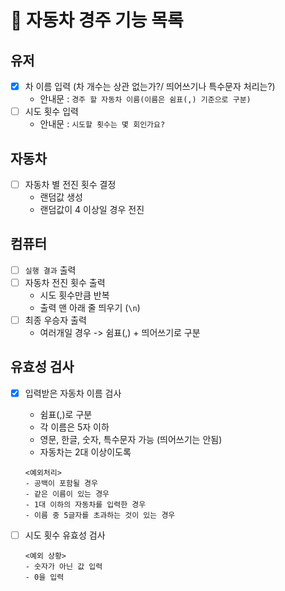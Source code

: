 # :car: 자동차 경주 기능 목록

## 유저

- [x] 차 이름 입력 (차 개수는 상관 없는가?/ 띄어쓰기나 특수문자 처리는?)
  - 안내문 : `경주 할 자동차 이름(이름은 쉼표(,) 기준으로 구분)`
- [ ] 시도 횟수 입력
  - 안내문 : `시도할 횟수는 몇 회인가요?`

## 자동차

- [ ] 자동차 별 전진 횟수 결정
  - 랜덤값 생성
  - 랜덤값이 4 이상일 경우 전진

## 컴퓨터

- [ ] `실행 결과` 출력
- [ ] 자동차 전진 횟수 출력
  - 시도 횟수만큼 반복
  - 출력 맨 아래 줄 띄우기 (`\n`)
- [ ] 최종 우승자 출력
  - 여러개일 경우 -> 쉼표(,) + 띄어쓰기로 구분

## 유효성 검사

- [x] 입력받은 자동차 이름 검사
  - 쉼표(,)로 구분
  - 각 이름은 5자 이하
  - 영문, 한글, 숫자, 특수문자 가능 (띄어쓰기는 안됨)
  - 자동차는 2대 이상이도록
  ```
  <예외처리>
  - 공백이 포함될 경우
  - 같은 이름이 있는 경우
  - 1대 이하의 자동차를 입력한 경우
  - 이름 중 5글자를 초과하는 것이 있는 경우
  ```
- [ ] 시도 횟수 유효성 검사

  ```
  <예외 상황>
  - 숫자가 아닌 값 입력
  - 0을 입력

  ```
